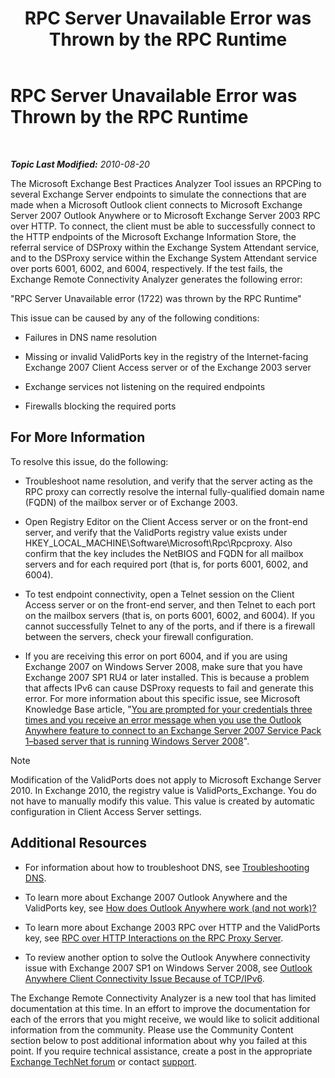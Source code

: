 ﻿---
title: RPC Server Unavailable Error was Thrown by the RPC Runtime
TOCTitle: RPC Server Unavailable Error was Thrown by the RPC Runtime
ms:assetid: db543644-c252-47ee-a70b-4f60770083dc
ms:mtpsurl: https://technet.microsoft.com/en-us/library/Dd439392(v=EXCHG.80)
ms:contentKeyID: 20045839
ms.date: 07/23/2014
mtps_version: v=EXCHG.80
---

<div data-xmlns="http://www.w3.org/1999/xhtml">

<div class="topic" data-xmlns="http://www.w3.org/1999/xhtml" data-msxsl="urn:schemas-microsoft-com:xslt" data-cs="http://msdn.microsoft.com/en-us/">

<div data-asp="http://msdn2.microsoft.com/asp">

# RPC Server Unavailable Error was Thrown by the RPC Runtime

</div>

<div id="mainSection">

<div id="mainBody">

<span> </span>

_**Topic Last Modified:** 2010-08-20_

The Microsoft Exchange Best Practices Analyzer Tool issues an RPCPing to several Exchange Server endpoints to simulate the connections that are made when a Microsoft Outlook client connects to Microsoft Exchange Server 2007 Outlook Anywhere or to Microsoft Exchange Server 2003 RPC over HTTP. To connect, the client must be able to successfully connect to the HTTP endpoints of the Microsoft Exchange Information Store, the referral service of DSProxy within the Exchange System Attendant service, and to the DSProxy service within the Exchange System Attendant service over ports 6001, 6002, and 6004, respectively. If the test fails, the Exchange Remote Connectivity Analyzer generates the following error:

"RPC Server Unavailable error (1722) was thrown by the RPC Runtime"

This issue can be caused by any of the following conditions:

  - Failures in DNS name resolution

  - Missing or invalid ValidPorts key in the registry of the Internet-facing Exchange 2007 Client Access server or of the Exchange 2003 server

  - Exchange services not listening on the required endpoints

  - Firewalls blocking the required ports

<div>

## For More Information

To resolve this issue, do the following:

  - Troubleshoot name resolution, and verify that the server acting as the RPC proxy can correctly resolve the internal fully-qualified domain name (FQDN) of the mailbox server or of Exchange 2003.

  - Open Registry Editor on the Client Access server or on the front-end server, and verify that the ValidPorts registry value exists under HKEY\_LOCAL\_MACHINE\\Software\\Microsoft\\Rpc\\Rpcproxy. Also confirm that the key includes the NetBIOS and FQDN for all mailbox servers and for each required port (that is, for ports 6001, 6002, and 6004).

  - To test endpoint connectivity, open a Telnet session on the Client Access server or on the front-end server, and then Telnet to each port on the mailbox servers (that is, on ports 6001, 6002, and 6004). If you cannot successfully Telnet to any of the ports, and if there is a firewall between the servers, check your firewall configuration.

  - If you are receiving this error on port 6004, and if you are using Exchange 2007 on Windows Server 2008, make sure that you have Exchange 2007 SP1 RU4 or later installed. This is because a problem that affects IPv6 can cause DSProxy requests to fail and generate this error. For more information about this specific issue, see Microsoft Knowledge Base article, "[You are prompted for your credentials three times and you receive an error message when you use the Outlook Anywhere feature to connect to an Exchange Server 2007 Service Pack 1–based server that is running Windows Server 2008](http://go.microsoft.com/fwlink/?linkid=3052%26kbid=950138)".

<div class="alert">


> [!NOTE]
> Modification of the ValidPorts does not apply to Microsoft Exchange Server 2010. In Exchange 2010, the registry value is ValidPorts_Exchange. You do not have to manually modify this value. This value is created by automatic configuration in Client Access Server settings.


</div>

</div>

<div>

## Additional Resources

  - For information about how to troubleshoot DNS, see [Troubleshooting DNS](http://go.microsoft.com/fwlink/?linkid=63003).

  - To learn more about Exchange 2007 Outlook Anywhere and the ValidPorts key, see [How does Outlook Anywhere work (and not work)?](http://go.microsoft.com/fwlink/?linkid=148104)

  - To learn more about Exchange 2003 RPC over HTTP and the ValidPorts key, see [RPC over HTTP Interactions on the RPC Proxy Server](http://go.microsoft.com/fwlink/?linkid=161819).

  - To review another option to solve the Outlook Anywhere connectivity issue with Exchange 2007 SP1 on Windows Server 2008, see [Outlook Anywhere Client Connectivity Issue Because of TCP/IPv6](http://go.microsoft.com/fwlink/?linkid=161821).

The Exchange Remote Connectivity Analyzer is a new tool that has limited documentation at this time. In an effort to improve the documentation for each of the errors that you might receive, we would like to solicit additional information from the community. Please use the Community Content section below to post additional information about why you failed at this point. If you require technical assistance, create a post in the appropriate [Exchange TechNet forum](http://go.microsoft.com/fwlink/?linkid=73420) or contact [support](http://go.microsoft.com/fwlink/?linkid=8158).

</div>

</div>

<span> </span>

</div>

</div>

</div>

